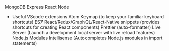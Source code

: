 MongoDB
Express
React
Node

- Useful VScode extensions
Atom Keymap (to keep your familiar keyboard shortcuts)
ES7 React/Redux/GraphQL/React-Native snippets (provides shortcuts for creating React components)
Prettier (auto-formatter)
Live Server (Launch a development local server with live reload features)
Node.js Modules Intellisense (Autocompletes Node.js modules in import statements)
